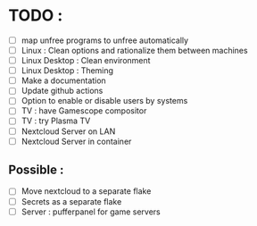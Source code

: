 # TODO :

 - [ ] map unfree programs to unfree automatically
 - [ ] Linux : Clean options and rationalize them between machines
 - [ ] Linux Desktop : Clean environment
 - [ ] Linux Desktop : Theming
 - [ ] Make a documentation
 - [ ] Update github actions
 - [ ] Option to enable or disable users by systems
 - [ ] TV : have Gamescope compositor
 - [ ] TV : try Plasma TV
 - [ ] Nextcloud Server on LAN
 - [ ] Nextcloud Server in container

 ## Possible :
 - [ ] Move nextcloud to a separate flake
 - [ ] Secrets as a separate flake
 - [ ] Server : pufferpanel for game servers
